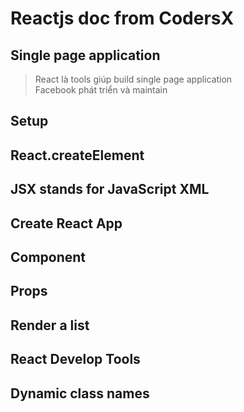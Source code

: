 # Reactjs doc from CodersX

## Single page application
> React là tools giúp build single page application  
Facebook phát triển và maintain

## Setup

## React.createElement

## JSX stands for JavaScript XML

## Create React App

## Component

## Props

## Render a list

## React Develop Tools

## Dynamic class names